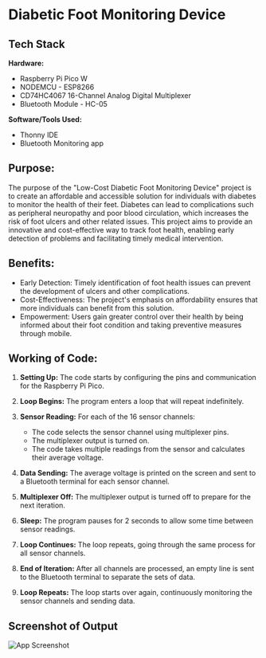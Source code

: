 # Diabetic Foot Monitoring Device


## Tech Stack

**Hardware:**
- Raspberry Pi Pico W
- NODEMCU - ESP8266
- CD74HC4067 16-Channel Analog Digital Multiplexer
- Bluetooth Module - HC-05

**Software/Tools Used:** 
- Thonny IDE
- Bluetooth Monitoring app



## Purpose:
The purpose of the "Low-Cost Diabetic Foot Monitoring Device" project is to create an affordable and accessible solution for individuals with diabetes to monitor the health of their feet. Diabetes can lead to complications such as peripheral neuropathy and poor blood circulation, which increases the risk of foot ulcers and other related issues. This project aims to provide an innovative and cost-effective way to track foot health, enabling early detection of problems and facilitating timely medical intervention.
## Benefits:
- Early Detection: Timely identification of foot health issues can prevent the development of ulcers and other complications.
- Cost-Effectiveness: The project's emphasis on affordability ensures that more individuals can benefit from this solution.
- Empowerment: Users gain greater control over their health by being informed about their foot condition and taking preventive measures through mobile.



## Working of Code:

1. **Setting Up:** The code starts by configuring the pins and communication for the Raspberry Pi Pico.

2. **Loop Begins:** The program enters a loop that will repeat indefinitely.

3. **Sensor Reading:** For each of the 16 sensor channels:
   - The code selects the sensor channel using multiplexer pins.
   - The multiplexer output is turned on.
   - The code takes multiple readings from the sensor and calculates their average voltage.

4. **Data Sending:** The average voltage is printed on the screen and sent to a Bluetooth terminal for each sensor channel.

5. **Multiplexer Off:** The multiplexer output is turned off to prepare for the next iteration.

6. **Sleep:** The program pauses for 2 seconds to allow some time between sensor readings.

7. **Loop Continues:** The loop repeats, going through the same process for all sensor channels.

8. **End of Iteration:** After all channels are processed, an empty line is sent to the Bluetooth terminal to separate the sets of data.

9. **Loop Repeats:** The loop starts over again, continuously monitoring the sensor channels and sending data.







## Screenshot of Output

![App Screenshot](./assets/pic.heic)

